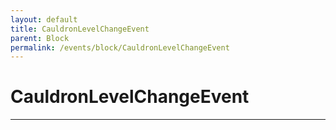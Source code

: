 ```yaml
---
layout: default
title: CauldronLevelChangeEvent
parent: Block
permalink: /events/block/CauldronLevelChangeEvent
---
```


# CauldronLevelChangeEvent

---
